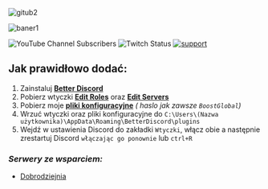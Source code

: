![gitub2](https://user-images.githubusercontent.com/69461129/178120705-ea213972-e962-47a7-ae7a-fb6f2bf5b5a5.png)

![baner1](https://user-images.githubusercontent.com/69461129/170835475-a2d6e943-09e6-4584-a08d-0ed40ca740fd.png)

![YouTube Channel Subscribers](https://img.shields.io/youtube/channel/subscribers/UC594EF_vj4uAMYxOVGsFd1Q?label=YouTube&logo=YouTube&logoColor=red&style=social)
![Twitch Status](https://img.shields.io/twitch/status/dobrodziejskyy1?label=Twitch&logo=Twitch&style=social)
[![support](https://user-images.githubusercontent.com/69461129/172025462-c4eb6d85-b3b7-469d-bfbc-734ecbe18a92.png)](https://discord.gg/vqj8mVZ7Bf)

## Jak prawidłowo dodać:

1. Zainstaluj [**Better Discord**](https://betterdiscord.app)
2. Pobierz wtyczki [**Edit Roles**](https://betterdiscord.app/plugin/EditRoles) oraz [**Edit Servers**](https://betterdiscord.app/plugin/EditServers)
3. Pobierz moje [**pliki konfiguracyjne**](https://www.mediafire.com/file/2ok49yy6g2fhfa4/Pliki+Konfiguracyjne+0.1.3.rar/file) *( haslo jak zawsze `BoostGlobal`)*
4. Wrzuć wtyczki oraz pliki konfiguracyjne do `C:\Users\(Nazwa użytkownika)\AppData\Roaming\BetterDiscord\plugins`
5. Wejdź w ustawienia Discord do zakładki `Wtyczki`, włącz obie a następnie zrestartuj Discord `włączając go ponownie` lub `ctrl+R`

### ***Serwery ze wsparciem:***
- [Dobrodziejnia](https://discord.gg/tDdgaJJ)
